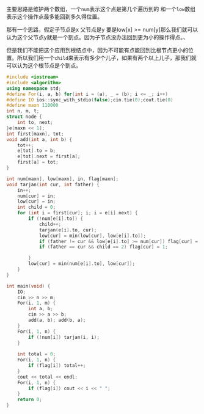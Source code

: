 主要思路是维护两个数组，一个`num`表示这个点是第几个遍历到的 和一个`low`数组 表示这个操作点最多能回到多久得位置。

那有一个思路，假定子节点是x 父节点是y 要是low[x] >= num[y]那么我们就可以认为这个父节点y就是一个割点。因为子节点没办法回到更为小的操作得点。、

但是我们不能把这个应用到根结点中，因为不可能有点能回到比根节点更小的位置。所以我们用一个`child`来表示有多少个儿子，如果有两个以上儿子，那我们就可以认为这个根节点是个割点。


```cpp
#include <iostream>
#include <algorithm>
using namespace std;
#define For(i, a, b) for(int i = (a), _ = (b); i <= _; i++)
#define IO ios::sync_with_stdio(false);cin.tie(0);cout.tie(0)
#define maxn 110000
int n, m, t;
struct node {
	int to, next;
}e[maxn << 1];
int first[maxn], tot;
void add(int a, int b) {
	tot++;
	e[tot].to = b;
	e[tot].next = first[a];
	first[a] = tot;
}

int num[maxn], low[maxn], in, flag[maxn];
void tarjan(int cur, int father) {
	in++;
	num[cur] = in;
	low[cur] = in;
	int child = 0;
	for (int i = first[cur]; i; i = e[i].next) {
		if (!num[e[i].to]) {
			child++;
			tarjan(e[i].to, cur);
			low[cur] = min(low[cur], low[e[i].to]);
			if (father != cur && low[e[i].to] >= num[cur]) flag[cur] = 1;
			if (father == cur && child == 2) flag[cur] = 1;

		}
		low[cur] = min(num[e[i].to], low[cur]);
	}
}

int main(void) {
	IO;
	cin >> n >> m;
	For(i, 1, m) {
		int a, b;
		cin >> a >> b;
		add(a, b); add(b, a);
	}
	For(i, 1, n) {
		if (!num[i]) tarjan(i, i);
	}
	
	int total = 0;
	For(i, 1, n) {
		if (flag[i]) total++;
	}
	cout << total << endl;
	For(i, 1, n) {
		if (flag[i]) cout << i << " ";
	}
    return 0;
}
```
